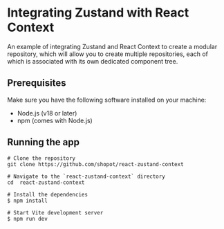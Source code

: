 # Integrating Zustand with React Context

An example of integrating Zustand and React Context to create a modular repository, which will allow you to create multiple repositories, each of which is associated with its own dedicated component tree.


## Prerequisites
Make sure you have the following software installed on your machine:

- Node.js (v18 or later)
- npm (comes with Node.js)


## Running the app

```shell
# Clone the repository
git clone https://github.com/shopot/react-zustand-context

# Navigate to the `react-zustand-context` directory
cd  react-zustand-context

# Install the dependencies
$ npm install

# Start Vite development server
$ npm run dev
```